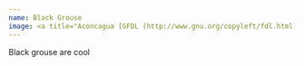```yaml
---
name: Black Grouse
image: <a title="Aconcagua [GFDL (http://www.gnu.org/copyleft/fdl.html) or CC BY-SA 3.0 (https://creativecommons.org/licenses/by-sa/3.0)], from Wikimedia Commons" href="https://commons.wikimedia.org/wiki/File:Black_Grouse_Nationalpark_Bayerischer_Wald.jpg"><img class="grouse-home__image" alt="Black Grouse Nationalpark Bayerischer Wald" src="https://upload.wikimedia.org/wikipedia/commons/thumb/b/bf/Black_Grouse_Nationalpark_Bayerischer_Wald.jpg/256px-Black_Grouse_Nationalpark_Bayerischer_Wald.jpg"></a>
---
```

Black grouse are cool
